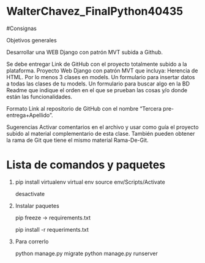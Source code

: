 # WalterChavez_FinalPython40435

#Consignas

Objetivos generales

Desarrollar una WEB Django con patrón MVT subida a Github.

Se debe entregar
    Link de GitHub con el proyecto totalmente subido a la plataforma.
    Proyecto Web Django con patrón MVT que incluya:
    Herencia de HTML.
    Por lo menos 3 clases en models.
    Un formulario para insertar datos a todas las clases de tu models.
    Un formulario para buscar algo en la BD
    Readme que indique el orden en el que se prueban las cosas y/o donde están las funcionalidades.

Formato
Link al repositorio de GitHub con el nombre “Tercera pre-entrega+Apellido”.

Sugerencias
Activar comentarios en el archivo y usar como guía el proyecto subido al material complementario de esta clase. También pueden obtener la rama de Git que tiene el mismo material Rama-De-Git.


<h1>Lista de comandos y paquetes</h1>

1) pip install virtualenv
     virtual env
     source env/Scripts/Activate

     desactivate

2) Instalar paquetes
   
   pip freeze -> requirements.txt

   pip install -r requeriments.txt
   
3) Para correrlo
    
    python manage.py migrate
    python manage.py runserver

